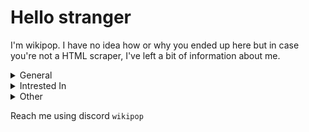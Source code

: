 # Hello stranger

I'm wikipop. I have no idea how or why you ended up here but in case you're not a HTML scraper, I've left a bit of information about me.

<details><summary>General</summary>

```py
print(wikipop.info_genral)
```
```
> Student
> 2m tall    
```
</details>
    
</details>

<details><summary>Intrested In</summary>
    
```py
print(wikipop.branches)
```
```
> Web development <3
> UI/UX design
> Digital art
> DevOps 
> MɆATH <3333 
```
    
</details>

<details><summary>Other</summary>
    
```py
print(dict(wikipop.other))
```
```
{
    archUser: False,
}
```
    
</details>
    
Reach me using discord `wikipop` <br />
